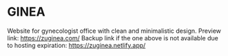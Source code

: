 # GINEA

Website for gynecologist office with clean and minimalistic design.
Preview link: https://zuginea.com/ 
Backup link if the one above is not available due to hosting expiration: https://zuginea.netlify.app/

